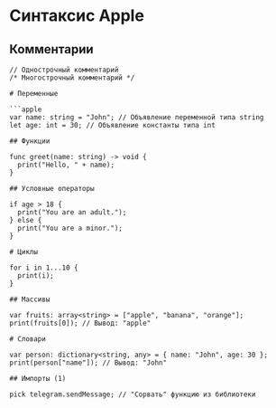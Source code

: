 # Синтаксис Apple

## Комментарии

```apple
// Однострочный комментарий
/* Многострочный комментарий */

# Переменные

```apple
var name: string = "John"; // Объявление переменной типа string
let age: int = 30; // Объявление константы типа int

## Функции

func greet(name: string) -> void { 
  print("Hello, " + name); 
}

## Условные операторы

if age > 18 {
  print("You are an adult.");
} else {
  print("You are a minor.");
}

# Циклы

for i in 1...10 {
  print(i);
}

## Массивы

var fruits: array<string> = ["apple", "banana", "orange"];
print(fruits[0]); // Вывод: "apple"

# Словари

var person: dictionary<string, any> = { name: "John", age: 30 };
print(person["name"]); // Вывод: "John"

## Импорты (1)

pick telegram.sendMessage; // "Сорвать" функцию из библиотеки


